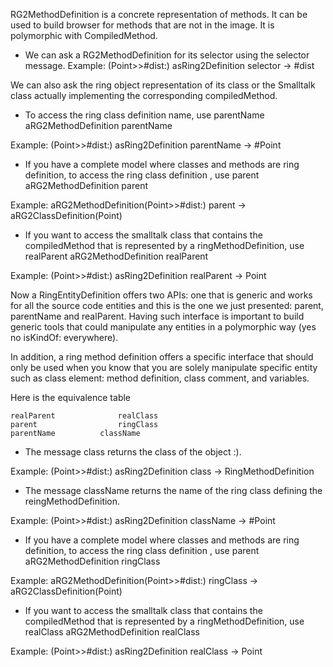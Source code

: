 RG2MethodDefinition is a concrete representation of methods. It can be used to build browser for methods that are not in the image. It is polymorphic with CompiledMethod. 

* We can ask a RG2MethodDefinition for its selector using the selector message.
Example:
	(Point>>#dist:) asRing2Definition selector
		-> #dist

We can also ask the ring object representation of its class or the Smalltalk class actually implementing the corresponding compiledMethod. 

* To access the ring class definition name, use parentName
	aRG2MethodDefinition parentName
	
Example:
	(Point>>#dist:) asRing2Definition parentName
		->  #Point
		
* If you have a complete model where classes and methods are ring definition, to access the ring class definition , use parent
	aRG2MethodDefinition parent
	
Example:
	aRG2MethodDefinition(Point>>#dist:) parent
		->  aRG2ClassDefinition(Point)
		
* If you want to access the smalltalk class that contains the compiledMethod that is represented by a ringMethodDefinition, use realParent
	aRG2MethodDefinition realParent
	
Example:
	(Point>>#dist:) asRing2Definition realParent
		->  Point
		

Now a RingEntityDefinition offers two APIs: one that is generic and works for all the source code entities and this is the one we just 
presented: parent, parentName and realParent. Having such interface is important to build generic tools that could manipulate 
any entities in a polymorphic way (yes no isKindOf: everywhere).

In addition, a ring method definition offers a specific interface that should only be used when you know that you are solely manipulate
specific entity such as class element: method definition, class comment, and variables. 

Here is the equivalence table

	realParent 				realClass
	parent					ringClass
	parentName			className


* The message class returns the class of the object :).

Example:
	(Point>>#dist:) asRing2Definition class
		->  RingMethodDefinition
		
* The message className returns the name of the ring class defining the reingMethodDefinition.

Example:
	(Point>>#dist:) asRing2Definition className
		->  #Point		
		
* If you have a complete model where classes and methods are ring definition, to access the ring class definition , use parent
	aRG2MethodDefinition ringClass
	
Example:
	aRG2MethodDefinition(Point>>#dist:) ringClass
		->  aRG2ClassDefinition(Point)
		
		
* If you want to access the smalltalk class that contains the compiledMethod that is represented by a ringMethodDefinition, use realClass
	aRG2MethodDefinition realClass
	
Example:
	(Point>>#dist:) asRing2Definition realClass
		->  Point

